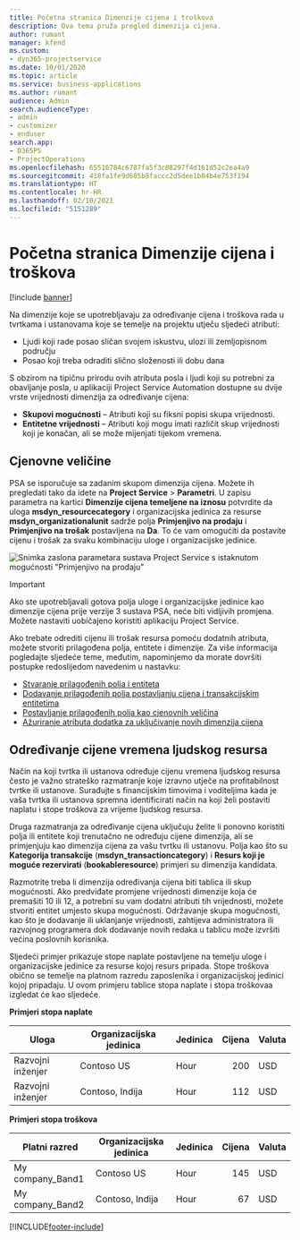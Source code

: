 ```yaml
---
title: Početna stranica Dimenzije cijena i troškova
description: Ova tema pruža pregled dimenzija cijena.
author: rumant
manager: kfend
ms.custom:
- dyn365-projectservice
ms.date: 10/01/2020
ms.topic: article
ms.service: business-applications
ms.author: rumant
audience: Admin
search.audienceType:
- admin
- customizer
- enduser
search.app:
- D365PS
- ProjectOperations
ms.openlocfilehash: 65516784c6787fa5f3c08297f4d161d52c2ea4a9
ms.sourcegitcommit: 418fa1fe9d605b8faccc2d5dee1b04b4e753f194
ms.translationtype: HT
ms.contentlocale: hr-HR
ms.lasthandoff: 02/10/2021
ms.locfileid: "5151289"
---
```

# <a name="pricing-and-costing-dimensions-home-page"></a>Početna stranica Dimenzije cijena i troškova

[!include [banner](../includes/psa-now-project-operations.md)]

Na dimenzije koje se upotrebljavaju za određivanje cijena i troškova rada u tvrtkama i ustanovama koje se temelje na projektu utječu sljedeći atributi:

- Ljudi koji rade posao sličan svojem iskustvu, ulozi ili zemljopisnom području
- Posao koji treba odraditi slično složenosti ili dobu dana

S obzirom na tipičnu prirodu ovih atributa posla i ljudi koji su potrebni za obavljanje posla, u aplikaciji Project Service Automation dostupne su dvije vrste vrijednosti dimenzija za određivanje cijena: 

- **Skupovi mogućnosti** – Atributi koji su fiksni popisi skupa vrijednosti.
- **Entitetne vrijednosti** – Atributi koji mogu imati različit skup vrijednosti koji je konačan, ali se može mijenjati tijekom vremena.

## <a name="pricing-dimensions"></a>Cjenovne veličine

PSA se isporučuje sa zadanim skupom dimenzija cijena. Možete ih pregledati tako da idete na **Project Service** > **Parametri**. U zapisu parametra na kartici **Dimenzije cijena temeljene na iznosu** potvrdite da uloga **msdyn_resourcecategory** i organizacijska jedinica za resurse **msdyn_organizationalunit** sadrže polja **Primjenjivo na prodaju** i **Primjenjivo na trošak** postavljena na **Da**. To će vam omogućiti da postavite cijenu i trošak za svaku kombinaciju uloge i organizacijske jedinice.

![Snimka zaslona parametara sustava Project Service s istaknutom mogućnosti "Primjenjivo na prodaju"](media/PS-OOB-parameters.png)

> [!IMPORTANT]
> Ako ste upotrebljavali gotova polja uloge i organizacijske jedinice kao dimenzije cijena prije verzije 3 sustava PSA, neće biti vidljivih promjena. Možete nastaviti uobičajeno koristiti aplikaciju Project Service. 

Ako trebate odrediti cijenu ili trošak resursa pomoću dodatnih atributa, možete stvoriti prilagođena polja, entitete i dimenzije. Za više informacija pogledajte sljedeće teme, međutim, napominjemo da morate dovršiti postupke redoslijedom navedenim u nastavku:

- [Stvaranje prilagođenih polja i entiteta](create-custom-fields-entities.md)
- [Dodavanje prilagođenih polja postavljanju cijena i transakcijskim entitetima](field-references.md)
- [Postavljanje prilagođenih polja kao cjenovnih veličina](set-up-pricing-dimensions.md)
- [Ažuriranje atributa dodatka za uključivanje novih dimenzija cijena](update-plug-in-attributes.md)

## <a name="pricing-human-resource-time"></a>Određivanje cijene vremena ljudskog resursa
Način na koji tvrtka ili ustanova određuje cijenu vremena ljudskog resursa često je važno strateško razmatranje koje izravno utječe na profitabilnost tvrtke ili ustanove. Surađujte s financijskim timovima i voditeljima kada je vaša tvrtka ili ustanova spremna identificirati način na koji želi postaviti naplatu i stope troškova za vrijeme ljudskog resursa.

Druga razmatranja za određivanje cijena uključuju želite li ponovno koristiti polja ili entitete koji trenutačno ne određuju cijene dimenzija, ali se primjenjuju kao dimenzija cijena za vašu tvrtku ili ustanovu. Polja kao što su **Kategorija transakcije** (**msdyn_transactioncategory**) i **Resurs koji je moguće rezervirati** (**bookableresource**) primjeri su dimenzija kandidata. 

Razmotrite treba li dimenzija određivanja cijena biti tablica ili skup mogućnosti. Ako predviđate promjene vrijednosti dimenzije koja će premašiti 10 ili 12, a potrebni su vam dodatni atributi tih vrijednosti, možete stvoriti entitet umjesto skupa mogućnosti. Održavanje skupa mogućnosti, kao što je dodavanje ili uklanjanje vrijednosti, zahtijeva administratora ili razvojnog programera dok dodavanje novih redaka u tablicu može izvršiti većina poslovnih korisnika.

Sljedeći primjer prikazuje stope naplate postavljene na temelju uloge i organizacijske jedinice za resurse kojoj resurs pripada. Stope troškova obično se temelje na platnom razredu zaposlenika i organizacijskoj jedinici kojoj pripadaju. U ovom primjeru tablice stopa naplate i stopa troškovaa izgledat će kao sljedeće.

**Primjeri stopa naplate**

| Uloga        | Organizacijska jedinica    |Jedinica      |Cijena      |Valuta  |
| ------------|-------------|----------|----------:|----------|
| Razvojni inženjer   | Contoso US  |Hour | 200|USD     |
| Razvojni inženjer   | Contoso, Indija |Hour|   112|USD     |


**Primjeri stopa troškova**

| Platni razred     | Organizacijska jedinica    |Jedinica      |Cijena      |Valuta  |
| ----------------|-------------|----------|----------:|----------|
| My company_Band1 | Contoso US  |Hour | 145|USD     |
| My company_Band2 | Contoso, Indija |Hour|   67|USD     |


[!INCLUDE[footer-include](../includes/footer-banner.md)]